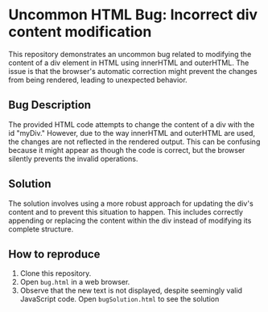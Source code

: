 # Uncommon HTML Bug: Incorrect div content modification

This repository demonstrates an uncommon bug related to modifying the content of a div element in HTML using innerHTML and outerHTML.  The issue is that the browser's automatic correction might prevent the changes from being rendered, leading to unexpected behavior.

## Bug Description
The provided HTML code attempts to change the content of a div with the id "myDiv." However, due to the way innerHTML and outerHTML are used, the changes are not reflected in the rendered output.  This can be confusing because it might appear as though the code is correct, but the browser silently prevents the invalid operations.

## Solution
The solution involves using a more robust approach for updating the div's content and to prevent this situation to happen. This includes correctly appending or replacing the content within the div instead of modifying its complete structure. 

## How to reproduce
1. Clone this repository.
2. Open `bug.html` in a web browser.
3. Observe that the new text is not displayed, despite seemingly valid JavaScript code. Open `bugSolution.html` to see the solution